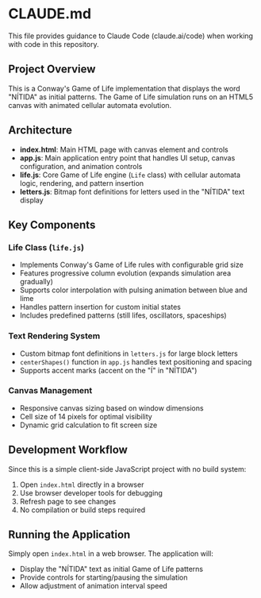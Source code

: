 # CLAUDE.md

This file provides guidance to Claude Code (claude.ai/code) when working with code in this repository.

## Project Overview

This is a Conway's Game of Life implementation that displays the word "NÍTIDA" as initial patterns. The Game of Life simulation runs on an HTML5 canvas with animated cellular automata evolution.

## Architecture

- **index.html**: Main HTML page with canvas element and controls
- **app.js**: Main application entry point that handles UI setup, canvas configuration, and animation controls
- **life.js**: Core Game of Life engine (`Life` class) with cellular automata logic, rendering, and pattern insertion
- **letters.js**: Bitmap font definitions for letters used in the "NÍTIDA" text display

## Key Components

### Life Class (`life.js`)
- Implements Conway's Game of Life rules with configurable grid size
- Features progressive column evolution (expands simulation area gradually)
- Supports color interpolation with pulsing animation between blue and lime
- Handles pattern insertion for custom initial states
- Includes predefined patterns (still lifes, oscillators, spaceships)

### Text Rendering System
- Custom bitmap font definitions in `letters.js` for large block letters
- `centerShapes()` function in `app.js` handles text positioning and spacing
- Supports accent marks (accent on the "Í" in "NÍTIDA")

### Canvas Management
- Responsive canvas sizing based on window dimensions
- Cell size of 14 pixels for optimal visibility
- Dynamic grid calculation to fit screen size

## Development Workflow

Since this is a simple client-side JavaScript project with no build system:

1. Open `index.html` directly in a browser
2. Use browser developer tools for debugging
3. Refresh page to see changes
4. No compilation or build steps required

## Running the Application

Simply open `index.html` in a web browser. The application will:
- Display the "NÍTIDA" text as initial Game of Life patterns
- Provide controls for starting/pausing the simulation
- Allow adjustment of animation interval speed
